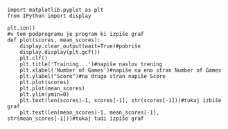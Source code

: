     import matplotlib.pyplot as plt
    from IPython import display

    plt.ion()
    #v tem podprogramu je program ki izpiše graf
    def plot(scores, mean_scores):
        display.clear_output(wait=True)#pobriše
        display.display(plt.gcf())
        plt.clf()
        plt.title('Training...')#napiše naslov trening
        plt.xlabel('Number of Games')#napiše na eno stran Number of Games
        plt.ylabel("Score")#na drugo stran napiše Score
        plt.plot(scores)
        plt.plot(mean_scores)
        plt.ylim(ymin=0)
        plt.text(len(scores)-1, scores[-1], str(scores[-1]))#tukaj izbiše graf
        plt.text(len(mean_scores)-1, mean_scores[-1], str(mean_scores[-1]))#tukaj tudi izpiše graf

